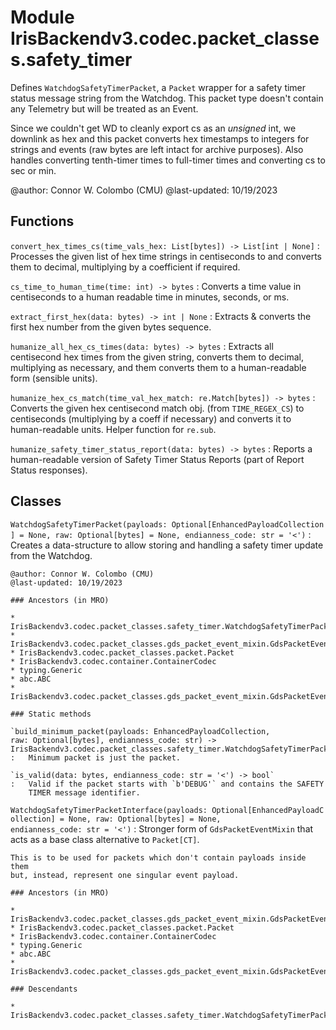 Module IrisBackendv3.codec.packet_classes.safety_timer
======================================================
Defines `WatchdogSafetyTimerPacket`, a `Packet` wrapper for a safety timer
status message string from the Watchdog. This packet type doesn't contain any
Telemetry but will be treated as an Event.

Since we couldn't get WD to cleanly export cs as an *unsigned* int, we downlink
as hex and this packet converts hex timestamps to integers for strings and
events (raw bytes are left intact for archive purposes).
Also handles converting tenth-timer times to full-timer times and converting cs
to sec or min.

@author: Connor W. Colombo (CMU)
@last-updated: 10/19/2023

Functions
---------

    
`convert_hex_times_cs(time_vals_hex: List[bytes]) ‑> List[int | None]`
:   Processes the given list of hex time strings in centiseconds to and
    converts them to decimal, multiplying by a coefficient if required.

    
`cs_time_to_human_time(time: int) ‑> bytes`
:   Converts a time value in centiseconds to a human readable time in
    minutes, seconds, or ms.

    
`extract_first_hex(data: bytes) ‑> int | None`
:   Extracts & converts the first hex number from the given bytes sequence.

    
`humanize_all_hex_cs_times(data: bytes) ‑> bytes`
:   Extracts all centisecond hex times from the given string, converts them
    to decimal, multiplying as necessary, and them converts them to a
    human-readable form (sensible units).

    
`humanize_hex_cs_match(time_val_hex_match: re.Match[bytes]) ‑> bytes`
:   Converts the given hex centisecond match obj. (from `TIME_REGEX_CS`)
    to centiseconds (multiplying by a coeff if necessary) and converts it to
    human-readable units.
    Helper function for `re.sub`.

    
`humanize_safety_timer_status_report(data: bytes) ‑> bytes`
:   Reports a human-readable version of Safety Timer Status Reports
    (part of Report Status responses).

Classes
-------

`WatchdogSafetyTimerPacket(payloads: Optional[EnhancedPayloadCollection] = None, raw: Optional[bytes] = None, endianness_code: str = '<')`
:   Creates a data-structure to allow storing and handling a safety timer
    update from the Watchdog.
    
    @author: Connor W. Colombo (CMU)
    @last-updated: 10/19/2023

    ### Ancestors (in MRO)

    * IrisBackendv3.codec.packet_classes.safety_timer.WatchdogSafetyTimerPacketInterface
    * IrisBackendv3.codec.packet_classes.gds_packet_event_mixin.GdsPacketEventPacket
    * IrisBackendv3.codec.packet_classes.packet.Packet
    * IrisBackendv3.codec.container.ContainerCodec
    * typing.Generic
    * abc.ABC
    * IrisBackendv3.codec.packet_classes.gds_packet_event_mixin.GdsPacketEventMixin

    ### Static methods

    `build_minimum_packet(payloads: EnhancedPayloadCollection, raw: Optional[bytes], endianness_code: str) ‑> IrisBackendv3.codec.packet_classes.safety_timer.WatchdogSafetyTimerPacket`
    :   Minimum packet is just the packet.

    `is_valid(data: bytes, endianness_code: str = '<') ‑> bool`
    :   Valid if the packet starts with `b'DEBUG'` and contains the SAFETY
        TIMER message identifier.

`WatchdogSafetyTimerPacketInterface(payloads: Optional[EnhancedPayloadCollection] = None, raw: Optional[bytes] = None, endianness_code: str = '<')`
:   Stronger form of `GdsPacketEventMixin` that acts as a base class
    alternative to `Packet[CT]`.
    
    This is to be used for packets which don't contain payloads inside them
    but, instead, represent one singular event payload.

    ### Ancestors (in MRO)

    * IrisBackendv3.codec.packet_classes.gds_packet_event_mixin.GdsPacketEventPacket
    * IrisBackendv3.codec.packet_classes.packet.Packet
    * IrisBackendv3.codec.container.ContainerCodec
    * typing.Generic
    * abc.ABC
    * IrisBackendv3.codec.packet_classes.gds_packet_event_mixin.GdsPacketEventMixin

    ### Descendants

    * IrisBackendv3.codec.packet_classes.safety_timer.WatchdogSafetyTimerPacket